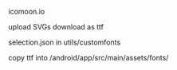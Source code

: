 

icomoon.io

upload SVGs
download as ttf

selection.json in utils/customfonts

copy ttf into /android/app/src/main/assets/fonts/